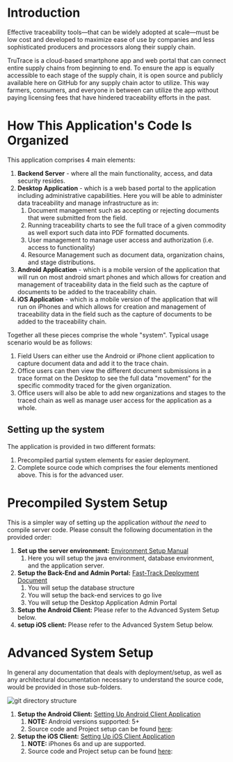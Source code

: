 # Introduction #
Effective traceability tools—that can be widely adopted at scale—must be low cost and developed to maximize ease of use by companies and less sophisticated producers and processors along their supply chain. 

TruTrace is a cloud-based smartphone app and web portal that can connect entire supply chains from beginning to end. 
To ensure the app is equally accessible to each stage of the supply chain, it is open source and publicly available here on GitHub for any supply chain actor to utilize. This way farmers, consumers, and everyone in between can utilize the app without paying licensing fees that have hindered traceability efforts in the past.
  

# How This Application's Code Is Organized #

This application comprises 4 main elements:

1. **Backend Server** - where all the main functionality, access, and data security resides.
2. **Desktop Application** - which is a web based portal to the application including administrative capabilities. Here you will be able to administer data traceability and manage infrastructure as in:
	1. Document management such as accepting or rejecting documents that were submitted from the field.
	2. Running traceability charts to see the full trace of a given commodity as well export such data into PDF formatted documents.
	3. User management to manage user access and authorization (i.e. access to functionality)
	4. Resource Management such as document data, organization chains, and stage distributions.
5. **Android Application** - which is a mobile version of the application that will run on most android smart phones and which allows for creation and management of traceability data in the field such as the capture of documents to be added to the traceability chain.
6. **iOS Application** - which is a mobile version of the application that will run on iPhones and which allows for creation and management of traceability data in the field such as the capture of documents to be added to the traceability chain.

Together all these pieces comprise the whole "system". Typical usage scenario would be as follows:

1. Field Users can either use the Android or iPhone client application to capture document data and add it to the trace chain.
2. Office users can then view the different document submissions in a trace format on the Desktop to see the full data "movement" for the specific commodity traced for the given organization.
3. Office users will also be able to add new organizations and stages to the traced chain as well as manage user access for the application as a whole.

## Setting up the system ##

The application is provided in two different formats:

1. Precompiled partial system elements for easier deployment.
2. Complete source code which comprises the four elements mentioned above. This is for the advanced user.

# Precompiled System Setup #
This is a simpler way of setting up the application *without the need* to compile server code.
Please consult the following documentation in the provided order:

1. **Set up the server environment:** [Environment Setup Manual](https://github.com/seafoodtaskforce/STF-TruTrace/blob/master/docs/deployment/Environment%20Setup%20Manual.md)
	1. Here you will setup the java environment, database environment, and the application server.
2. **Setup the Back-End and Admin Portal:** [Fast-Track Deployment Document](https://github.com/seafoodtaskforce/STF-TruTrace/blob/master/docs/deployment/Fast-Track%20Deployment%20Manual.md)
	1. You will setup the database structure
	2. You will setup the back-end services to go live
	3. You will setup the Desktop Application Admin Portal
4. **Setup the Android Client:** Please refer to the Advanced System Setup below.
5. **setup iOS client:** Please refer to the Advanced System Setup below.

# Advanced System Setup #
In general any documentation that deals with deployment/setup, as well as any architectural documentation necessary to understand the source code, would be provided in those sub-folders.

![git directory structure](https://github.com/seafoodtaskforce/STF-TruTrace/blob/master/deployment/artifacts/github.dir.structure.png)

1. **Setup the Android Client:** [Setting Up Android Client Application](https://github.com/seafoodtaskforce/STF-TruTrace/blob/master/docs/deployment/Android%20(Advanced)%20Deployment%20Manual.md "Setting Up Android Client Application")
	1. **NOTE:** Android versions supported: 5+
	2. Source code and Project setup can be found [here](https://github.com/seafoodtaskforce/STF-TruTrace/tree/master/platform-android/project "Android Project Sources"): 
2. **Setup the iOS Client:** [Setting Up iOS Client Application](https://github.com/seafoodtaskforce/STF-TruTrace/blob/master/docs/deployment/iOS%20(Advanced)%20Deployment%20Manual.md "Setting Up iOS Client Application")
	1. **NOTE:** iPhones 6s and up are supported.
	2. Source code and Project setup can be found [here](https://github.com/seafoodtaskforce/STF-TruTrace/tree/master/platform-iOS/project "iOS Project Sources"): 